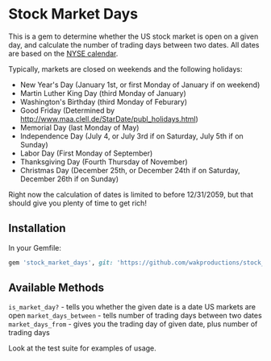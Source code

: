 # Stock Market Days

This is a gem to determine whether the US stock market is open on a given day, and calculate the number of trading
days between two dates. All dates are based on the [NYSE calendar](https://www.nyse.com/markets/hours-calendars).

Typically, markets are closed on weekends and the following holidays:

* New Year's Day (January 1st, or first Monday of January if on weekend)
* Martin Luther King Day (third Monday of January)
* Washington's Birthday (third Monday of Feburary)
* Good Friday (Determined by http://www.maa.clell.de/StarDate/publ_holidays.html)
* Memorial Day (last Monday of May)
* Independence Day (July 4, or July 3rd if on Saturday, July 5th if on Sunday)
* Labor Day (First Monday of September)
* Thanksgiving Day (Fourth Thursday of November)
* Christmas Day (December 25th, or December 24th if on Saturday, December 26th if on Sunday) 

Right now the calculation of dates is limited to before 12/31/2059, but that should give you plenty of time
to get rich!

## Installation

In your Gemfile:

```ruby
gem 'stock_market_days', git: 'https://github.com/wakproductions/stock_market_days.git'
```

## Available Methods

`is_market_day?` - tells you whether the given date is a date US markets are open
`market_days_between` - tells number of trading days between two dates
`market_days_from` - gives you the trading day of given date, plus number of trading days 


Look at the test suite for examples of usage.